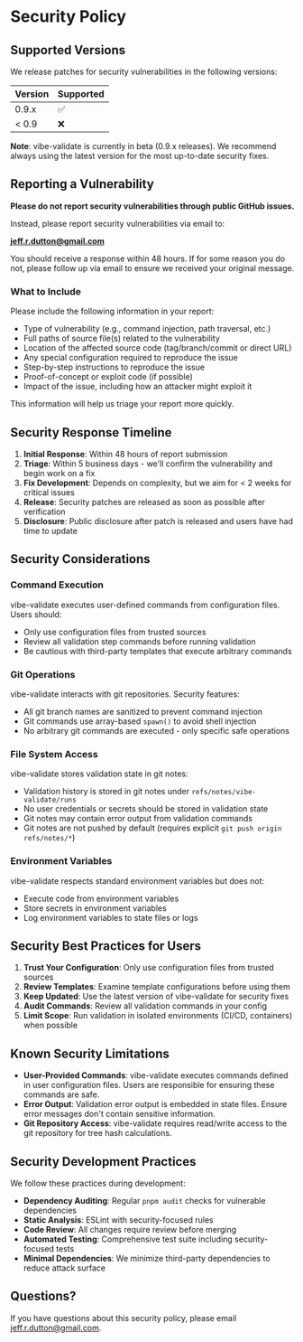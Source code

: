 # Security Policy

## Supported Versions

We release patches for security vulnerabilities in the following versions:

| Version | Supported          |
| ------- | ------------------ |
| 0.9.x   | :white_check_mark: |
| < 0.9   | :x:                |

**Note**: vibe-validate is currently in beta (0.9.x releases). We recommend always using the latest version for the most up-to-date security fixes.

## Reporting a Vulnerability

**Please do not report security vulnerabilities through public GitHub issues.**

Instead, please report security vulnerabilities via email to:

**jeff.r.dutton@gmail.com**

You should receive a response within 48 hours. If for some reason you do not, please follow up via email to ensure we received your original message.

### What to Include

Please include the following information in your report:

- Type of vulnerability (e.g., command injection, path traversal, etc.)
- Full paths of source file(s) related to the vulnerability
- Location of the affected source code (tag/branch/commit or direct URL)
- Any special configuration required to reproduce the issue
- Step-by-step instructions to reproduce the issue
- Proof-of-concept or exploit code (if possible)
- Impact of the issue, including how an attacker might exploit it

This information will help us triage your report more quickly.

## Security Response Timeline

1. **Initial Response**: Within 48 hours of report submission
2. **Triage**: Within 5 business days - we'll confirm the vulnerability and begin work on a fix
3. **Fix Development**: Depends on complexity, but we aim for < 2 weeks for critical issues
4. **Release**: Security patches are released as soon as possible after verification
5. **Disclosure**: Public disclosure after patch is released and users have had time to update

## Security Considerations

### Command Execution

vibe-validate executes user-defined commands from configuration files. Users should:

- Only use configuration files from trusted sources
- Review all validation step commands before running validation
- Be cautious with third-party templates that execute arbitrary commands

### Git Operations

vibe-validate interacts with git repositories. Security features:

- All git branch names are sanitized to prevent command injection
- Git commands use array-based `spawn()` to avoid shell injection
- No arbitrary git commands are executed - only specific safe operations

### File System Access

vibe-validate stores validation state in git notes:

- Validation history is stored in git notes under `refs/notes/vibe-validate/runs`
- No user credentials or secrets should be stored in validation state
- Git notes may contain error output from validation commands
- Git notes are not pushed by default (requires explicit `git push origin refs/notes/*`)

### Environment Variables

vibe-validate respects standard environment variables but does not:

- Execute code from environment variables
- Store secrets in environment variables
- Log environment variables to state files or logs

## Security Best Practices for Users

1. **Trust Your Configuration**: Only use configuration files from trusted sources
2. **Review Templates**: Examine template configurations before using them
3. **Keep Updated**: Use the latest version of vibe-validate for security fixes
4. **Audit Commands**: Review all validation commands in your config
5. **Limit Scope**: Run validation in isolated environments (CI/CD, containers) when possible

## Known Security Limitations

- **User-Provided Commands**: vibe-validate executes commands defined in user configuration files. Users are responsible for ensuring these commands are safe.
- **Error Output**: Validation error output is embedded in state files. Ensure error messages don't contain sensitive information.
- **Git Repository Access**: vibe-validate requires read/write access to the git repository for tree hash calculations.

## Security Development Practices

We follow these practices during development:

- **Dependency Auditing**: Regular `pnpm audit` checks for vulnerable dependencies
- **Static Analysis**: ESLint with security-focused rules
- **Code Review**: All changes require review before merging
- **Automated Testing**: Comprehensive test suite including security-focused tests
- **Minimal Dependencies**: We minimize third-party dependencies to reduce attack surface

## Questions?

If you have questions about this security policy, please email jeff.r.dutton@gmail.com.

